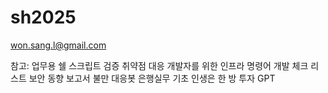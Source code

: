 # sh2025
won.sang.l@gmail.com

참고:
업무용 쉘 스크립트 검증
취약점 대응
개발자를 위한 인프라 명령어
개발 체크 리스트
보안 동향 보고서
불만 대응봇
은행실무 기초
인생은 한 방 투자 GPT
